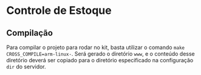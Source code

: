 Controle de Estoque
===================

Compilação
----------

Para compilar o projeto para rodar no kit, basta utilizar o comando `make 
CROSS_COMPILE=arm-linux-`. Será gerado o diretório `www`, e o conteúdo desse
diretório deverá ser copiado para o diretório especificado na configuração `dir`
do servidor.
